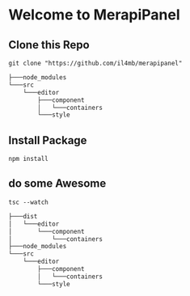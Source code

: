 # Welcome to MerapiPanel

## Clone this Repo

```shell
git clone "https://github.com/il4mb/merapipanel"
```

```bash
├───node_modules
└───src
    └───editor
        ├───component
        │   └───containers
        └───style
```

## Install Package
```shell
npm install
```

## do some Awesome
```shell
tsc --watch
```

```bash
├───dist
│   └───editor
│       └───component
│           └───containers
├───node_modules
└───src
    └───editor
        ├───component
        │   └───containers
        └───style
```